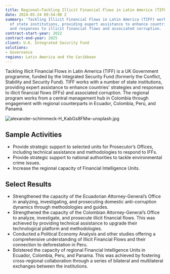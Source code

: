 ```yaml
---
title: Regional—Tackling Illicit Financial Flows in Latin America (TIFF)
date: 2024-05-24 09:54:00 Z
summary: 'Tackling Illicit Financial Flows in Latin America (TIFF) works with a number
  of state institutions, providing expert assistance to enhance countries'' strategies
  and responses to illicit financial flows and associated corruption. '
contract-start-year: 2022
contract-end-year: 2025
client: U.K. Integrated Security Fund
solutions:
- Governance
regions: Latin America and the Caribbean
---
```


Tackling Illicit Financial Flows in Latin America (TIFF) is a UK Government programme, funded by the Integrated Security Fund (formerly the Conflict, Stability and Security Fund). TIFF works with a number of state institutions, providing expert assistance to enhance countries' strategies and responses to illicit financial flows (IFFs) and associated corruption. The regional program works from a central management hub in Colombia through engagement with regional counterparts in Ecuador, Colombia, Perú, and Panamá.

![alexander-schimmeck-H_KabGs8FMw-unsplash.jpg](/uploads/alexander-schimmeck-H_KabGs8FMw-unsplash.jpg)

## Sample Activities

* Provide strategic support to selected units for Prosecutor’s Offices, including technical assistance and methodologies to respond to IFFs.
* Provide strategic support to national authorities to tackle environmental crime issues.
* Increase the regional capacity of Financial Intelligence Units.

## Select Results

* Strengthened the capacity of the Ecuadorian Attorney-General’s Office in analyzing, investigating, and prosecuting domestic anti-corruption dynamics through methodologies and guides.
* Strengthened the capacity of the Colombian Attorney-General’s Office to analyze, investigate, and prosecute illicit financial flows. This was achieved by providing technical assistance to upgrade their technological platform and methodologies.
* Conducted a Political Economy Analysis and other studies offering a comprehensive understanding of Illicit Financial Flows and their connection to deforestation in Peru.
* Bolstered the capacity of regional Financial Intelligence Units in Ecuador, Colombia, Peru, and Panama. This was achieved by fostering cross-regional collaboration through a series of bilateral and multilateral exchanges between the institutions.
